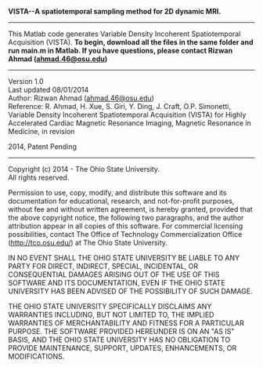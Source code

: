 <b> VISTA--A spatiotemporal sampling method for 2D dynamic MRI. </b>
<hr>

This Matlab code generates Variable Density Incoherent Spatiotemporal Acquisition (VISTA). <b> To begin, download all the files in the same folder and run main.m in Matlab. If you have questions, please contact Rizwan Ahmad (ahmad.46@osu.edu) </b>
<hr>

Version 1.0 <br>
Last updated 08/01/2014 <br>
Author: Rizwan Ahmad (ahmad.46@osu.edu) <br>
Reference: R. Ahmad, H. Xue, S. Giri, Y. Ding, J. Craft, O.P. Simonetti, Variable Density Incoherent Spatiotemporal Acquisition (VISTA) for Highly Accelerated Cardiac Magnetic Resonance Imaging, Magnetic Resonance in Medicine, in revision <br>
 
2014, Patent Pending
<hr>


Copyright (c) 2014 - The Ohio State University. <br>
All rights reserved. <br>

Permission to use, copy, modify, and distribute this software and its documentation for educational, research, and not-for-profit purposes, without fee and without written agreement, is hereby granted, provided that the above copyright notice, the following two paragraphs, and the author attribution appear in all copies of this software. For commercial licensing possibilities, contact The Office of Technology Commercialization Office (http://tco.osu.edu/) at The Ohio State University. <br>
 
IN NO EVENT SHALL THE OHIO STATE UNIVERSITY BE LIABLE TO ANY PARTY FOR DIRECT, INDIRECT, SPECIAL, INCIDENTAL, OR CONSEQUENTIAL DAMAGES ARISING OUT OF THE USE OF THIS SOFTWARE AND ITS DOCUMENTATION, EVEN IF THE OHIO STATE UNIVERSITY HAS BEEN ADVISED OF THE POSSIBILITY OF SUCH DAMAGE. <br>

THE OHIO STATE UNIVERSITY SPECIFICALLY DISCLAIMS ANY WARRANTIES INCLUDING, BUT NOT LIMITED TO, THE IMPLIED WARRANTIES OF MERCHANTABILITY AND FITNESS FOR A PARTICULAR PURPOSE. THE SOFTWARE PROVIDED HEREUNDER IS ON AN "AS IS" BASIS, AND THE OHIO STATE UNIVERSITY HAS NO OBLIGATION TO PROVIDE MAINTENANCE, SUPPORT, UPDATES, ENHANCEMENTS, OR MODIFICATIONS. <br>
